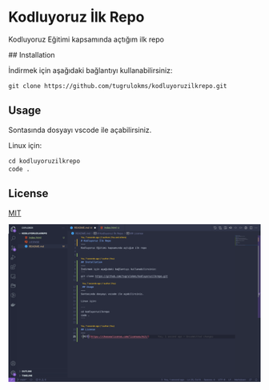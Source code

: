# Kodluyoruz İlk Repo

Kodluyoruz Eğitimi kapsamında açtığım ilk repo


## Installation

İndirmek için aşağıdaki bağlantıyı kullanabilirsiniz:
```
git clone https://github.com/tugrulokms/kodluyoruzilkrepo.git
```
## Usage

Sontasında dosyayı vscode ile açabilirsiniz.

Linux için:

```
cd kodluyoruzilkrepo
code .
```

## License

[MIT](https://choosealicense.com/licenses/mit/)

![Picture](img/projectPicture.png)
